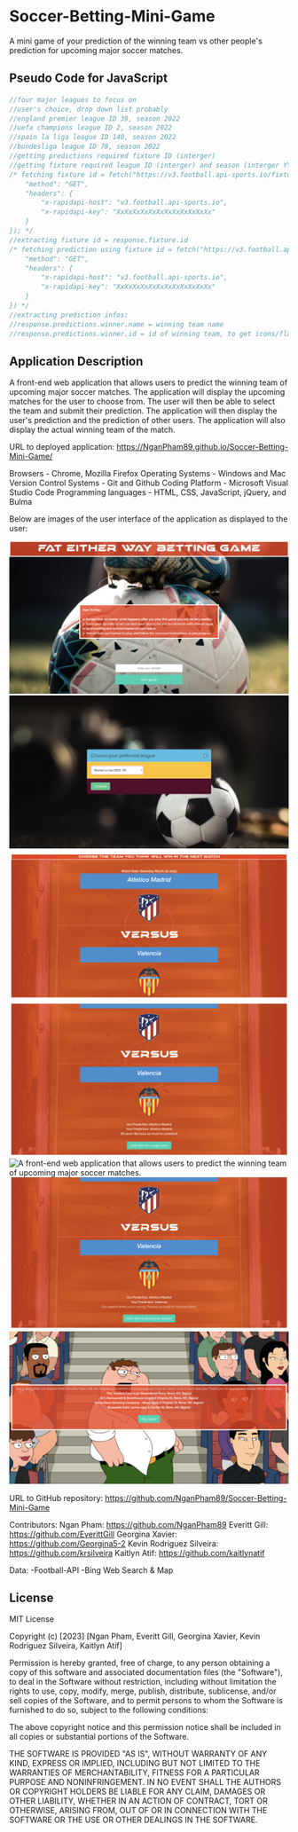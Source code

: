 # Soccer-Betting-Mini-Game

A mini game of your prediction of the winning team vs other people's prediction for upcoming major soccer matches.

## Pseudo Code for JavaScript

```javascript
//four major leagues to focus on
//user's choice, drop down list probably
//england premier league ID 39, season 2022
//uefa champions league ID 2, season 2022
//spain la liga league ID 140, season 2022
//bundesliga league ID 78, season 2022
//getting predictions required fixture ID (interger)
//getting fixture required league ID (interger) and season (interger YYYY)
/* fetching fixture id = fetch("https://v3.football.api-sports.io/fixtures?live=all&status=NS&league={LEAGUE-ID}&season={YYYY}", {
    "method": "GET",
    "headers": {
        "x-rapidapi-host": "v3.football.api-sports.io",
        "x-rapidapi-key": "XxXxXxXxXxXxXxXxXxXxXxXx"
    }
}); */
//extracting fixture id = response.fixture.id
/* fetching prediction using fixture id = fetch("https://v3.football.api-sports.io/predictions?fixture=198772", {
    "method": "GET",
    "headers": {
        "x-rapidapi-host": "v3.football.api-sports.io",
        "x-rapidapi-key": "XxXxXxXxXxXxXxXxXxXxXxXx"
    }
}) */
//extracting prediction infos:
//response.predictions.winner.name = winning team name
//response.predictions.winner.id = id of winning team, to get icons/flags
```

## Application Description

A front-end web application that allows users to predict the winning team of upcoming major soccer matches. The application will display the upcoming matches for the user to choose from. The user will then be able to select the team and submit their prediction. The application will then display the user's prediction and the prediction of other users. The application will also display the actual winning team of the match.

URL to deployed application:
https://NganPham89.github.io/Soccer-Betting-Mini-Game/

Browsers - Chrome, Mozilla Firefox
Operating Systems - Windows and Mac
Version Control Systems - Git and Github
Coding Platform - Microsoft Visual Studio Code
Programming languages - HTML, CSS, JavaScript, jQuery, and Bulma

Below are images of the user interface of the application as displayed to the user:

![A front-end web application that allows users to predict the winning team of upcoming major soccer matches.](./assets/images/screenshot-1.png)
![A front-end web application that allows users to predict the winning team of upcoming major soccer matches.](./assets/images/screenshot-2.png)
![A front-end web application that allows users to predict the winning team of upcoming major soccer matches.](./assets/images/screenshot-3.png)
![A front-end web application that allows users to predict the winning team of upcoming major soccer matches.](./assets/images/screenshot-4.png)
![A front-end web application that allows users to predict the winning team of upcoming major soccer matches.](./assets/images/screenshot-5.png)
![A front-end web application that allows users to predict the winning team of upcoming major soccer matches.](./assets/images/screenshot-6.png)
![A front-end web application that allows users to predict the winning team of upcoming major soccer matches.](./assets/images/screenshot-7.png)



URL to GitHub repository:
https://github.com/NganPham89/Soccer-Betting-Mini-Game

Contributors:
Ngan Pham: https://github.com/NganPham89
Everitt Gill: https://github.com/EverittGill
Georgina Xavier: https://github.com/Georgina5-2
Kevin Rodriguez Silveira: https://github.com/krsilveira
Kaitlyn Atif: https://github.com/kaitlynatif

Data:
-Football-API
-Bing Web Search & Map

## License

MIT License

Copyright (c) [2023] [Ngan Pham, Everitt Gill, Georgina Xavier, Kevin Rodriguez Silveira, Kaitlyn Atif]

Permission is hereby granted, free of charge, to any person obtaining a copy of this software and associated documentation files (the "Software"), to deal in the Software without restriction, including without limitation the rights to use, copy, modify, merge, publish, distribute, sublicense, and/or sell copies of the Software, and to permit persons to whom the Software is furnished to do so, subject to the following conditions:

The above copyright notice and this permission notice shall be included in all copies or substantial portions of the Software.

THE SOFTWARE IS PROVIDED "AS IS", WITHOUT WARRANTY OF ANY KIND, EXPRESS OR IMPLIED, INCLUDING BUT NOT LIMITED TO THE WARRANTIES OF MERCHANTABILITY, FITNESS FOR A PARTICULAR PURPOSE AND NONINFRINGEMENT. IN NO EVENT SHALL THE AUTHORS OR COPYRIGHT HOLDERS BE LIABLE FOR ANY CLAIM, DAMAGES OR OTHER LIABILITY, WHETHER IN AN ACTION OF CONTRACT, TORT OR OTHERWISE, ARISING FROM, OUT OF OR IN CONNECTION WITH THE SOFTWARE OR THE USE OR OTHER DEALINGS IN THE SOFTWARE.
